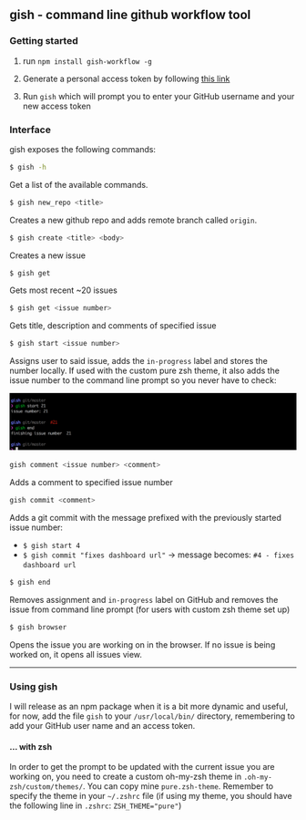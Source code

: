 ## gish - command line github workflow tool


### Getting started

1. run `npm install gish-workflow -g`

2. Generate a personal access token by following [this link](https://github.com/settings/tokens)

3. Run `gish` which will prompt you to enter your GitHub username and your new access token


### Interface

gish exposes the following commands:


```bash
$ gish -h
```
Get a list of the available commands.


```bash
$ gish new_repo <title>
```
Creates a new github repo and adds remote branch called `origin`.


```bash
$ gish create <title> <body>
```
Creates a new issue



```bash
$ gish get
```
Gets most recent ~20 issues



```bash
$ gish get <issue number>
```
Gets title, description and comments of specified issue


```bash
$ gish start <issue number>
```
Assigns user to said issue, adds the `in-progress` label and stores the number locally. If used with the custom pure zsh theme, it also adds the issue number to the command line prompt so you never have to check:

![screen shot](./assets/gish-start.png)


```bash
gish comment <issue number> <comment>
```
Adds a comment to specified issue number


```bash
gish commit <comment>
```
Adds a git commit with the message prefixed with the previously started issue number:

- `$ gish start 4`
- `$ gish commit "fixes dashboard url"` -> message becomes: `#4 - fixes dashboard url`


```bash
$ gish end
```
Removes assignment and `in-progress` label on GitHub and removes the issue from command line prompt (for users with custom zsh theme set up)

```bash
$ gish browser
```
Opens the issue you are working on in the browser. If no issue is being worked on, it opens all issues view.


________________________

### Using gish

I will release as an npm package when it is a bit more dynamic and useful, for now, add the file `gish` to your `/usr/local/bin/` directory, remembering to add your GitHub user name and an access token.

#### ... with zsh

In order to get the prompt to be updated with the current issue you are working on, you need to create a custom oh-my-zsh theme in `.oh-my-zsh/custom/themes/`. You can copy mine `pure.zsh-theme`. Remember to specify the theme in your `~/.zshrc` file (if using my theme, you should have the following line in `.zshrc`: `ZSH_THEME="pure"`)
